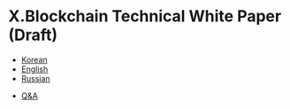 # X.Blockchain Technical White Paper (Draft)
- [Korean](https://xblocksys.github.io/Documentation/WhitePaper_ko-KR)
- [English](https://xblocksys.github.io/Documentation/WhitePaper_en-US)
- [Russian](https://xblocksys.github.io/Documentation/WhitePaper_ru-RU)
<!-- -->
- [Q&A](http://blog.naver.com/aston_company)
